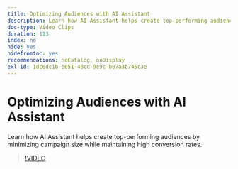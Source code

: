 ```yaml
---
title: Optimizing Audiences with AI Assistant
description: Learn how AI Assistant helps create top-performing audiences by minimizing campaign size while maintaining high conversion rates.
doc-type: Video Clips
duration: 113
index: no
hide: yes
hidefromtoc: yes
recommendations: noCatalog, noDisplay
exl-id: 1dc6dc1b-e051-48cd-9e9c-b07a3b745c3e
---
```

# Optimizing Audiences with AI Assistant

Learn how AI Assistant helps create top-performing audiences by minimizing campaign size while maintaining high conversion rates.

<!--  -->
>[!VIDEO](https://video.tv.adobe.com/v/3459309?learn=on&enablevpops=true)
